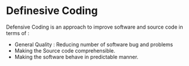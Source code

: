 # Definesive Coding
Defensive Coding is an approach to improve software and source code in terms of :
- General Quality : Reducing number of software bug and problems
- Making the Source code comprehensible.
- Making the software behave in predictable manner.
